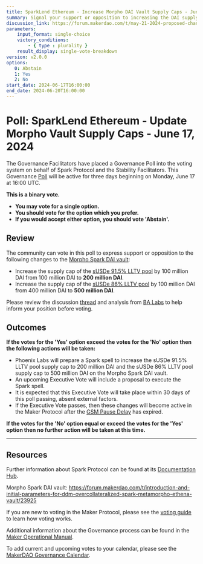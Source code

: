```yaml
---
title: SparkLend Ethereum - Increase Morpho DAI Vault Supply Caps - June 17, 2024
summary: Signal your support or opposition to increasing the DAI supply caps for select Morpho Spark DAI Vault on Ethereum mainnet.
discussion_link: https://forum.makerdao.com/t/may-21-2024-proposed-changes-to-sparklend-for-upcoming-spell/24327
parameters:
    input_format: single-choice
    victory_conditions:
        - { type : plurality }
    result_display: single-vote-breakdown
version: v2.0.0
options:
   0: Abstain
   1: Yes
   2: No
start_date: 2024-06-17T16:00:00
end_date: 2024-06-20T16:00:00
---
```

# Poll: SparkLend Ethereum - Update Morpho Vault Supply Caps - June 17, 2024

The Governance Facilitators have placed a Governance Poll into the voting system on behalf of Spark Protocol and the Stability Facilitators. This Governance [Poll](https://manual.makerdao.com/governance/governance-cycle/weekly-governance-cycle#weekly-governance-cycle-definitions-mip16c1) will be active for three days beginning on Monday, June 17 at 16:00 UTC.

**This is a binary vote.**
- **You may vote for a single option.**
- **You should vote for the option which you prefer.**
- **If you would accept either option, you should vote 'Abstain'.**

## Review

The community can vote in this poll to express support or opposition to the following changes to the [Morpho Spark DAI vault](https://morpho.blockanalitica.com/metamorpho/vaults/0x73e65dbd630f90604062f6e02fab9138e713edd9):

- Increase the supply cap of the [sUSDe 91.5% LLTV pool](https://morpho.blockanalitica.com/markets/1247f1c237eceae0602eab1470a5061a6dd8f734ba88c7cdc5d6109fb0026b28/) by 100 million DAI from 100 million DAI to **200 million DAI**.
- Increase the supply cap of the [sUSDe 86% LLTV pool](https://morpho.blockanalitica.com/markets/39d11026eae1c6ec02aa4c0910778664089cdd97c3fd23f68f7cd05e2e95af48/) by 100 million DAI from 400 million DAI to **500 million DAI**.


Please review the discussion [thread](https://forum.makerdao.com/t/jun-12-2024-proposed-changes-to-sparklend-for-upcoming-spell/24489) and analysis from [BA Labs](https://forum.makerdao.com/t/jun-12-2024-proposed-changes-to-sparklend-for-upcoming-spell/24489/2) to help inform your position before voting.

## Outcomes

**If the votes for the 'Yes' option exceed the votes for the 'No' option then the following actions will be taken:**
- Phoenix Labs will prepare a Spark spell to increase the sUSDe 91.5% LLTV pool supply cap to 200 million DAI and the sUSDe 86% LLTV pool supply cap to 500 million DAI on the Morpho Spark DAI vault.
- An upcoming Executive Vote will include a proposal to execute the Spark spell.
- It is expected that this Executive Vote will take place within 30 days of this poll passing, absent external factors.
- If the Executive Vote passes, then these changes will become active in the Maker Protocol after the [GSM Pause Delay](https://manual.makerdao.com/parameter-index/core/param-gsm-pause-delay) has expired.

**If the votes for the 'No' option equal or exceed the votes for the 'Yes' option then no further action will be taken at this time.**

---

## Resources

Further information about Spark Protocol can be found at its [Documentation Hub](https://docs.sparkprotocol.io/hub).

Morpho Spark DAI vault: https://forum.makerdao.com/t/introduction-and-initial-parameters-for-ddm-overcollateralized-spark-metamorpho-ethena-vault/23925

If you are new to voting in the Maker Protocol, please see the [voting guide](https://manual.makerdao.com/governance/voting-in-makerdao/on-chain-governance) to learn how voting works.

Additional information about the Governance process can be found in the [Maker Operational Manual](https://manual.makerdao.com).

To add current and upcoming votes to your calendar, please see the [MakerDAO Governance Calendar](https://manual.makerdao.com/makerdao/calendars/governance-calendar).

